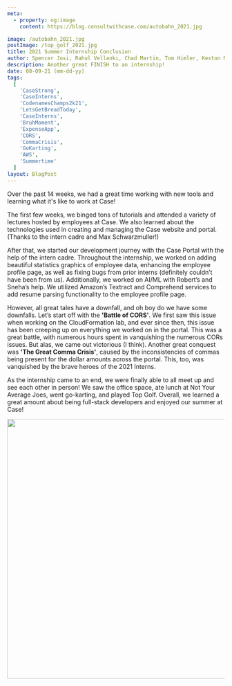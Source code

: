```yaml
---
meta:
  - property: og:image
    content: https://blog.consultwithcase.com/autobahn_2021.jpg

image: /autobahn_2021.jpg
postImage: /top_golf_2021.jpg
title: 2021 Summer Internship Conclusion
author: Spencer Josi, Rahul Vellanki, Chad Martin, Tom Himler, Keston Miller
description: Another great FINISH to an internship!
date: 08-09-21 (mm-dd-yy)
tags:
  [
    'CaseStrong',
    'CaseInterns',
    'CodenamesChamps2k21',
    'LetsGetBreadToday',
    'CaseInterns',
    'BruhMoment',
    'ExpenseApp',
    'CORS',
    'CommaCrisis',
    'GoKarting',
    'AWS',
    'Summertime'
  ]
layout: BlogPost
---
```


Over the past 14 weeks, we had a great time working with new tools and learning what it's like to work at Case!

The first few weeks, we binged tons of tutorials and attended a variety of lectures hosted by employees at Case. We also learned about the technologies used in creating and managing the Case website and portal. (Thanks to the intern cadre and Max Schwarzmuller!)

After that, we started our development journey with the Case Portal with the help of the intern cadre. Throughout the internship, we worked on adding beautiful statistics graphics of employee data, enhancing the employee profile page, as well as fixing bugs from prior interns (definitely couldn’t have been from us). Additionally, we worked on AI/ML with Robert’s and Sneha’s help. We utilized Amazon’s Textract and Comprehend services to add resume parsing functionality to the employee profile page.

However, all great tales have a downfall, and oh boy do we have some downfalls. Let’s start off with the <b>'Battle of CORS'</b>. We first saw this issue when working on the CloudFormation lab, and ever since then, this issue has been creeping up on everything we worked on in the portal. This was a great battle, with numerous hours spent in vanquishing the numerous CORs issues. But alas, we came out victorious (I think). Another great conquest was <b>'The Great Comma Crisis'</b>, caused by the inconsistencies of commas being present for the dollar amounts across the portal. This, too, was vanquished by the brave heroes of the 2021 Interns.

As the internship came to an end, we were finally able to all meet up and see each other in person! We saw the office space, ate lunch at Not Your Average Joes, went go-karting, and played Top Golf. Overall, we learned a great amount about being full-stack developers and enjoyed our summer at Case!

<center>
<img src="/looking_productive.jpg" width="600"/>
</center>
